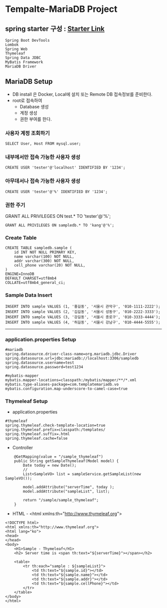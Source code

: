 # Tempalte-MariaDB Project

## spring starter 구성 : [Starter Link](https://start.spring.io/)
```agsl
Spring Boot DevTools
Lombok
Spring Web
Thymeleaf
Spring Data JDBC
MyBatis Framework
MariaDB Driver
```



## MariaDB Setup
 * DB install 은 Docker, Local에 설치 또는 Remote DB 접속정보를 준비한다.
 * root로 접속하여
   * Database 생성
   * 계정 생성
   * 권한 부여를 한다.

### 사용자 계정 조회하기
```
SELECT User, Host FROM mysql.user;
```

### 내부에서만 접속 가능한 사용자 생성
```
CREATE USER 'tester'@'localhost' IDENTIFIED BY '1234';
```

### 아무데서나 접속 가능한 사용자 생성
```
CREATE USER 'tester'@'%' IDENTIFIED BY '1234';
```

### 권한 주기
GRANT ALL PRIVILEGES ON test.* TO 'tester'@'%';
```
GRANT ALL PRIVILEGES ON sampledb.* TO 'kang'@'%';
```

### Create Table
```agsl
CREATE TABLE sampledb.sample (
	id INT NOT NULL PRIMARY KEY,
	name varchar(100) NOT NULL,
	addr varchar(300) NOT NULL,
	cell_phone varchar(20) NOT NULL,
)
ENGINE=InnoDB
DEFAULT CHARSET=utf8mb4
COLLATE=utf8mb4_general_ci;
```

### Sample Data Insert
```agsl
INSERT INTO sample VALUES (1, '홍길동', '서울시 관악구', '010-1111-2222');
INSERT INTO sample VALUES (2, '김길동', '서울시 성동구', '010-2222-3333');
INSERT INTO sample VALUES (3, '강길동', '서울시 종로구', '010-3333-4444');
INSERT INTO sample VALUES (4, '허길동', '서울시 강남구', '010-4444-5555');
```


---

### application.properties Setup
```agsl
#mariadb
spring.datasource.driver-class-name=org.mariadb.jdbc.Driver
spring.datasource.url=jdbc:mariadb://localhost:3306/sampledb
spring.datasource.username=test
spring.datasource.password=test1234

#mybatis-mapper
mybatis.mapper-locations=classpath:/mybatis/mapper/**/*.xml
mybatis.type-aliases-package=com.templatemariadb.vo
mybatis.configuration.map-underscore-to-camel-case=true
```

### Thymeleaf Setup
* application.properties
```agsl
#thymeleaf
spring.thymeleaf.check-template-location=true
spring.thymeleaf.prefix=classpath:/templates/
spring.thymeleaf.suffix=.html
spring.thymeleaf.cache=false
```

* Controller
```agsl
    @GetMapping(value = "/sample_thymeleaf")
    public String getSampleThymeleaf(Model model) {
        Date today = new Date();
        //
        List<SampleVO> list = sampleService.getSampleList(new SampleVO());

        model.addAttribute("serverTime", today );
        model.addAttribute("sampleList", list);

        return "/sample/sample_thymeleaf";
    }
```

* HTML - &lt;html xmlns:th="http://www.thymeleaf.org"&gt;
```agsl
<!DOCTYPE html>
<html xmlns:th="http://www.thymeleaf.org">
<html lang="ko">
<head>
</head>
<body>
    <H1>Sample - Thymeleaf</H1>
    <h2> Server time is <span th:text="${serverTime}"></span></h2>

    <table>
        <tr th:each="sample : ${sampleList}">
            <td th:text="${sample.id}"></td>
            <td th:text="${sample.name}"></td>
            <td th:text="${sample.addr}"></td>
            <td th:text="${sample.cellPhone}"></td>
        </tr>
    </table>
</body>
</html>
```
